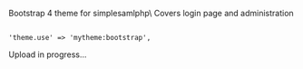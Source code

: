 Bootstrap 4 theme for simplesamlphp\\
Covers login page and administration

<code php>
'theme.use' => 'mytheme:bootstrap',
</code>

Upload in progress...
